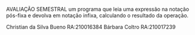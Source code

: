  AVALIAÇÃO SEMESTRAL
um programa que leia uma expressão na notação pós-fixa e devolva em notação infixa, calculando o resultado da operação. 

Christian da Silva Bueno RA:210016384
Bárbara Coltro  RA:210017239
